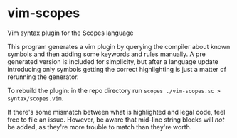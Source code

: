 # vim-scopes
Vim syntax plugin for the Scopes language

This program generates a vim plugin by querying the compiler about known symbols and then adding some keywords and rules manually. A pre generated version is included for simplicity, but after a language update introducing only symbols getting the correct highlighting is just a matter of rerunning the generator.

To rebuild the plugin:
in the repo directory run `scopes ./vim-scopes.sc > syntax/scopes.vim`.

If there's some mismatch between what is highlighted and legal code, feel free to file an issue. However, be aware that mid-line string blocks will *not* be added, as they're more trouble to match than they're worth.
